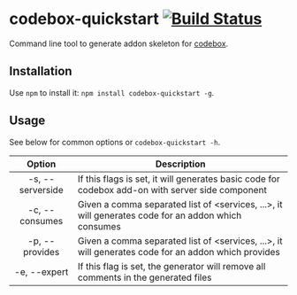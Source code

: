 codebox-quickstart [![Build Status](https://travis-ci.org/YuukanOO/codebox-quickstart.png)](https://travis-ci.org/YuukanOO/codebox-quickstart)
=====================

Command line tool to generate addon skeleton for [codebox](https://github.com/FriendCode/codebox).

Installation
--------------------

Use `npm` to install it: `npm install codebox-quickstart -g`.

Usage
--------------------

See below for common options or `codebox-quickstart -h`.

Option | Description
:---: | ---
-s, --serverside | If this flags is set, it will generates basic code for codebox add-on with server side component
-c, --consumes | Given a comma separated list of <services, ...>, it will generates code for an addon which consumes <services>
-p, --provides | Given a comma separated list of <services, ...>, it will generates code for an addon which provides <services>
-e, --expert | If this flag is set, the generator will remove all comments in the generated files